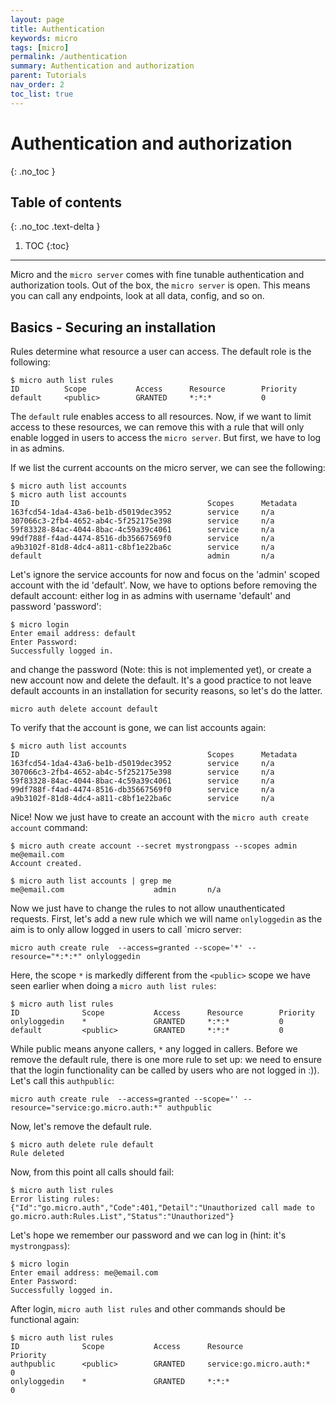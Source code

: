 ```yaml
---
layout: page
title: Authentication
keywords: micro
tags: [micro]
permalink: /authentication
summary: Authentication and authorization
parent: Tutorials
nav_order: 2
toc_list: true
---
```


# Authentication and authorization
{: .no_toc }

## Table of contents
{: .no_toc .text-delta }

1. TOC
{:toc}
---

Micro and the `micro server` comes with fine tunable authentication and authorization tools.
Out of the box, the `micro server` is open. This means you can call any endpoints, look at all data, config, and so on.

## Basics - Securing an installation

Rules determine what resource a user can access. The default role is the following:

```
$ micro auth list rules
ID          Scope           Access      Resource        Priority
default     <public>        GRANTED     *:*:*           0
```

The `default` rule enables access to all resources. Now, if we want to limit access to these resources, we can remove this with a rule
that will only enable logged in users to access the `micro server`. But first, we have to log in as admins.

If we list the current accounts on the micro server, we can see the following:

```
$ micro auth list accounts
$ micro auth list accounts
ID                                          Scopes      Metadata
163fcd54-1da4-43a6-be1b-d5019dec3952        service     n/a
307066c3-2fb4-4652-ab4c-5f252175e398        service     n/a
59f83328-84ac-4044-8bac-4c59a39c4061        service     n/a
99df788f-f4ad-4474-8516-db35667569f0        service     n/a
a9b3102f-81d8-4dc4-a811-c8bf1e22ba6c        service     n/a
default                                     admin       n/a
```

Let's ignore the service accounts for now and focus on the 'admin' scoped account with the id 'default'.
Now, we have to options before removing the default account: either log in as admins with username 'default' and password 'password':

```
$ micro login
Enter email address: default
Enter Password: 
Successfully logged in.
```

and change the password (Note: this is not implemented yet), or create a new account now and delete the default. It's a good practice to not leave default accounts in an installation for security reasons, so let's do the latter.

```
micro auth delete account default
```

To verify that the account is gone, we can list accounts again:

```
$ micro auth list accounts
ID                                          Scopes      Metadata
163fcd54-1da4-43a6-be1b-d5019dec3952        service     n/a
307066c3-2fb4-4652-ab4c-5f252175e398        service     n/a
59f83328-84ac-4044-8bac-4c59a39c4061        service     n/a
99df788f-f4ad-4474-8516-db35667569f0        service     n/a
a9b3102f-81d8-4dc4-a811-c8bf1e22ba6c        service     n/a
```

Nice! Now we just have to create an account with the `micro auth create account` command:

```
$ micro auth create account --secret mystrongpass --scopes admin me@email.com
Account created.
```

```
$ micro auth list accounts | grep me
me@email.com					admin		n/a
```

Now we just have to change the rules to not allow unauthenticated requests. First, let's add a new rule which we will name `onlyloggedin` as the aim is to only allow
logged in users to call `micro server:

```
micro auth create rule  --access=granted --scope='*' --resource="*:*:*" onlyloggedin
```

Here, the scope `*` is markedly different from the `<public>` scope we have seen earlier when doing a `micro auth list rules`:

```
$ micro auth list rules
ID			    Scope			Access		Resource		Priority
onlyloggedin	*			    GRANTED		*:*:*			0
default			<public>		GRANTED		*:*:*			0
```

While public means anyone callers, `*` any logged in callers. Before we remove the default rule, there is one more rule to set up: we need to ensure that
the login functionality can be called by users who are not logged in :)). Let's call this `authpublic`:

```
micro auth create rule  --access=granted --scope='' --resource="service:go.micro.auth:*" authpublic
```

Now, let's remove the default rule.

```
$ micro auth delete rule default
Rule deleted
```

Now, from this point all calls should fail:

```
$ micro auth list rules
Error listing rules: {"Id":"go.micro.auth","Code":401,"Detail":"Unauthorized call made to go.micro.auth:Rules.List","Status":"Unauthorized"}
```

Let's hope we remember our password and we can log in (hint: it's `mystrongpass`):

```
$ micro login
Enter email address: me@email.com
Enter Password: 
Successfully logged in.
```

After login, `micro auth list rules` and other commands should be functional again:

```
$ micro auth list rules
ID              Scope           Access      Resource                  Priority
authpublic      <public>        GRANTED     service:go.micro.auth:*   0
onlyloggedin    *               GRANTED     *:*:*                     0
```
